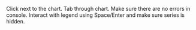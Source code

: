 Click next to the chart. Tab through chart. Make sure there are no errors in console. Interact with legend using Space/Enter and make sure series is hidden.
